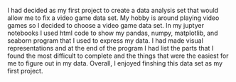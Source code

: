 I had decided as my first project to create a data analysis set that would allow me to fix a video game data set. 
My hobby is around playing video games so I decided to choose a video game data set.
In my juptyer notebooks I used html code to show my pandas, numpy, matplotlib, and seaborn program that I used
to express my data. I had made visual representations and at the end of the program I had list the parts that I 
found the most difficult to complete and the things that were the easiest for me to figure out in my data. Overall,
I enjoyed finshing this data set as my first project.
